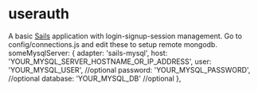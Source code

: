 # userauth

A basic [Sails](http://sailsjs.org) application with login-signup-session management.
Go to config/connections.js and edit these to setup remote mongodb.
 someMysqlServer: {
   adapter: 'sails-mysql',
     host: 'YOUR_MYSQL_SERVER_HOSTNAME_OR_IP_ADDRESS',
     user: 'YOUR_MYSQL_USER', //optional
     password: 'YOUR_MYSQL_PASSWORD', //optional
     database: 'YOUR_MYSQL_DB' //optional
 },
 